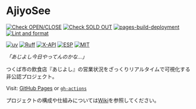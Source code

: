 # AjiyoSee

[![Check OPEN/CLOSE](https://github.com/aSumo-1xts/AjiyoSee/actions/workflows/check_1st.yml/badge.svg)](https://github.com/aSumo-1xts/AjiyoSee/actions/workflows/check_1st.yml)
[![Check SOLD OUT](https://github.com/aSumo-1xts/AjiyoSee/actions/workflows/check_2nd.yml/badge.svg)](https://github.com/aSumo-1xts/AjiyoSee/actions/workflows/check_2nd.yml)
[![pages-build-deployment](https://github.com/aSumo-1xts/AjiyoSee/actions/workflows/pages/pages-build-deployment/badge.svg)](https://github.com/aSumo-1xts/AjiyoSee/actions/workflows/pages/pages-build-deployment)
[![Lint and format](https://github.com/aSumo-1xts/AjiyoSee/actions/workflows/ruff.yml/badge.svg)](https://github.com/aSumo-1xts/AjiyoSee/actions/workflows/ruff.yml)

[![uv](https://img.shields.io/endpoint?url=https://raw.githubusercontent.com/astral-sh/uv/main/assets/badge/v0.json)](https://github.com/astral-sh/uv)
[![Ruff](https://img.shields.io/endpoint?url=https://raw.githubusercontent.com/astral-sh/ruff/main/assets/badge/v2.json)](https://github.com/astral-sh/ruff)
[![X-API](https://img.shields.io/badge/X_API-%23000000.svg?logo=X&logoColor=white)](https://developer.x.com/ja/docs/x-api)
[![ESP](https://img.shields.io/badge/ESP8266-E7352C?logo=Espressif&logoColor=white)](https://www.espressif.com/ja-jp)
[![MIT](https://img.shields.io/badge/License-MIT-green)](/LICENSE)

*「あじよし今日やってんのかな…」*

つくば市の飲食店『あじよし』の営業状況をざっくりリアルタイムで可視化する非公認プロジェクト。

Visit: [GitHub Pages](https://asumo-1xts.github.io/AjiyoSee/) or [`gh-actions`](https://github.com/aSumo-1xts/AjiyoSee/tree/gh-actions)

プロジェクトの構成や仕組みについては[Wiki](https://github.com/aSumo-1xts/AjiyoSee/wiki/AjiyoSee-Wiki)を参照してください。
